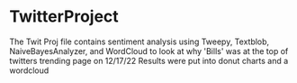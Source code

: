 # TwitterProject
The Twit Proj file contains sentiment analysis using Tweepy, Textblob, NaiveBayesAnalyzer, and WordCloud to look at why 'Bills' was at the top of twitters trending page on 12/17/22
Results were put into donut charts and a wordcloud
